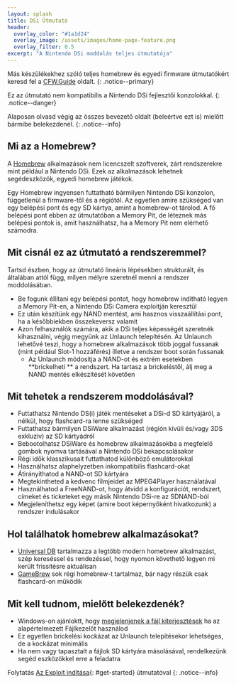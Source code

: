 ```yaml
---
layout: splash
title: DSi Útmutató
header:
  overlay_color: "#1a1d24"
  overlay_image: /assets/images/home-page-feature.png
  overlay_filter: 0.5
excerpt: "A Nintendo DSi moddolás teljes útmutatója"
---
```


Más készülékekhez szóló teljes homebrew és egyedi firmware útmutatókért keresd fel a [CFW.Guide](https://cfw.guide/) oldalt.
{: .notice--primary}

Ez az útmutató nem kompatibilis a Nintendo DSi fejlesztői konzolokkal.
{: .notice--danger}

Alaposan olvasd végig az összes bevezető oldalt (beleértve ezt is) mielőtt bármibe belekezdenél.
{: .notice--info}

## Mi az a Homebrew?

A [Homebrew](https://en.wikipedia.org/wiki/Homebrew_(video_games)) alkalmazások nem licencszelt szoftverek, zárt rendszerekre mint például a Nintendo DSi. Ezek az alkalmazások lehetnek segédeszközök, egyedi homebrew játékok.

Egy Homebrew ingyensen futtatható bármilyen Nintendo DSi konzolon, függetlenül a firmware-től és a régiótól. Az egyetlen amire szükséged van egy belépési pont és egy SD kártya, amint a homebrew-ot tárolod. A fő belépési pont ebben az útmutatóban a Memory Pit, de léteznek más belépési pontok is, amit használhatsz, ha a Memory Pit nem elérhető számodra.

## Mit cisnál ez az útmutató a rendszeremmel?

Tartsd észben, hogy az útmutató lineáris lépésekben strukturált, és általában attól függ, milyen mélyre szeretnél menni a rendszer moddolásában.

- Be fogunk éllítani egy belépési pontot, hogy homebrew indítható legyen a Memory Pit-en, a Nintendo DSi Camera exploitján keresztül
- Ez után készítünk egy NAND mentést, ami hasznos visszaállítási pont, ha a későbbiekben összekeversz valamit
- Azon felhasználók számára, akik a DSi teljes képességét szeretnék kihasználni, végig megyünk az Unlaunch telepítésén. Az Unlaunch lehetővé teszi, hogy a homebrew alkalmazások több joggal fussanak (mint például Slot-1 hozzáférés) illetve a rendszer boot során fussanak
   - Az Unlaunch módosítja a NAND-ot és extrém esetekben **brickelheti ** a rendszert. Ha tartasz a brickeléstől, álj meg a NAND mentés elkészítését követően

## Mit tehetek a rendszerem moddolásával?

- Futtathatsz Nintendo DS(i) játék mentéseket a DSi-d SD kártyájáról, a nélkül, hogy flashcard-ra lenne szükséged
- Futtathatsz bármilyen DSiWare alkalmazást (régión kívüli és/vagy 3DS exkluzív) az SD kártyádról
- Bebootolhatsz DSiWare és homebrew alkalmazásokba a megfelelő gombok nyomva tartásával a Nintendo DSi bekapcsolásakor
- Régi idők klasszikusait futtathatod különböző emulátorokkal
- Használhatsz alaphelyzetben inkompatibilis flashcard-okat
- Átirányíthatod a NAND-ot SD kártyára
- Megtekintheted a kedvenc filmjeidet az MPEG4Player használatával
- Használhatod a FreeNAND-ot, hogy átvidd a konfigurációt, rendszert, címeket és ticketeket egy másik Nintendo DSi-re az SDNAND-ból
- Megjeleníthetsz egy képet (amire boot képernyőként hivatkozunk) a rendszer indulásakor

## Hol találhatok homebrew alkalmazásokat?

- [Universal DB](https://db.universal-team.net/ds) tartalmazza a legtöbb modern homebrew alkalmazást, szép kereséssel és rendezéssel, hogy nyomon követhető legyen mi került frissítésre aktuálisan
- [GameBrew](https://www.gamebrew.org/wiki/List_of_all_DS_homebrew) sok régi homebrew-t tartalmaz, bár nagy részük csak flashcard-on működik

## Mit kell tudnom, mielőtt belekezdenék?

- Windows-on ajánloktt, hogy [megjelenjenek a fájl kiterjesztések](file-extensions-%28windows%29) ha az alapértelmezett Fájlkezelőt használod
- Ez egyetlen brickelési kockázat az Unlaunch telepítésekor lehetséges, de a kockázat minimális
- Ha nem vagy tapasztalt a fájlok SD kártyára másolásával, rendelkezünk segéd eszközökkel erre a feladatra

Folytatás [Az Exploit indítása](launching-the-exploit){: #get-started} útmutatóval
{: .notice--info}
